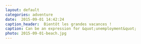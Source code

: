 ```yaml
---
layout: default
categories: adventure
date:  2015-09-01 14:42:24 
caption_header:  Bientôt les grandes vacances !
caption: Can be an expression for &quot;unemployment&quot;
photo: 2015-09-01-beach.jpg
---
```


